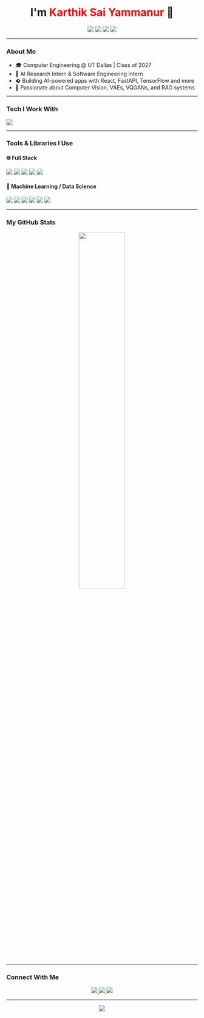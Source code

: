 <h1 align="center">I'm <span style="color:red;">Karthik Sai Yammanur</span> 👋</h1>

<p align="center">
  <img src="https://img.shields.io/badge/Code-C++-red?style=for-the-badge&logo=cpp" />
  <img src="https://img.shields.io/badge/Code-TypeScript-red?style=for-the-badge&logo=typescript" />
  <img src="https://img.shields.io/badge/Code-JavaScript-red?style=for-the-badge&logo=javascript" />
  <img src="https://img.shields.io/badge/Code-Python-red?style=for-the-badge&logo=python" />
</p>

---

### About Me

- 🎓 Computer Engineering @ UT Dallas | Class of 2027
- 🔬 AI Research Intern & Software Engineering Intern
- � Building AI-powered apps with React, FastAPI, TensorFlow and more
- 🧠 Passionate about Computer Vision, VAEs, VQGANs, and RAG systems

---

### Tech I Work With

<img src="https://skillicons.dev/icons?i=python,cpp,ts,js,matlab,react,nextjs,flutter,tailwind,flask,fastapi,tensorflow,mongodb,supabase,git,vscode&theme=light" />

---

### Tools & Libraries I Use

#### 🌐 Full Stack

<p>
  <img src="https://img.shields.io/badge/React-blue?style=for-the-badge&logo=react&logoColor=white" />
  <img src="https://img.shields.io/badge/Next.js-blue?style=for-the-badge&logo=nextdotjs&logoColor=white" />
  <img src="https://img.shields.io/badge/Flutter-blue?style=for-the-badge&logo=flutter&logoColor=white" />
  <img src="https://img.shields.io/badge/FastAPI-blue?style=for-the-badge&logo=fastapi&logoColor=white" />
  <img src="https://img.shields.io/badge/Flask-blue?style=for-the-badge&logo=flask&logoColor=white" />
</p>

#### 🤖 Machine Learning / Data Science

<p>
  <img src="https://img.shields.io/badge/TensorFlow-red?style=for-the-badge&logo=tensorflow&logoColor=white" />
  <img src="https://img.shields.io/badge/NumPy-red?style=for-the-badge&logo=numpy&logoColor=white" />
  <img src="https://img.shields.io/badge/Matplotlib-red?style=for-the-badge&logo=python&logoColor=white" />
  <img src="https://img.shields.io/badge/Scikit--Learn-red?style=for-the-badge&logo=scikit-learn&logoColor=white" />
  <img src="https://img.shields.io/badge/OpenAI_API-red?style=for-the-badge&logo=openai&logoColor=white" />
  <img src="https://img.shields.io/badge/Gemini_API-red?style=for-the-badge&logo=google&logoColor=white" />
</p>

---

### My GitHub Stats

<p align="center">
  <img src="https://github-readme-stats.vercel.app/api?username=karthikyammanur&show_icons=true&theme=radical&icon_color=ff0000" width="49%" />
</p>

---

### Connect With Me

<p align="center">
  <a href="https://www.linkedin.com/in/karthik-yammanur/" target="_blank">
    <img src="https://img.shields.io/badge/LinkedIn-red?style=for-the-badge&logo=linkedin&logoColor=white" />
  </a>
  <a href="mailto:karthikyam2006@gmail.com">
    <img src="https://img.shields.io/badge/Email-red?style=for-the-badge&logo=gmail&logoColor=white" />
  </a>
  <a href="https://karthikyammanur.me" target="_blank">
    <img src="https://img.shields.io/badge/Portfolio-red?style=for-the-badge&logo=firefox&logoColor=white" />
  </a>
</p>

---

<p align="center">
  <img src="https://capsule-render.vercel.app/api?type=waving&color=ff0000&height=120&section=footer&text=Learn%20Code%20Create!&fontColor=ffffff&fontSize=24" />
</p>

